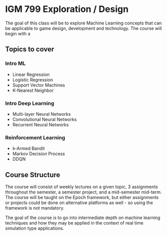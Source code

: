 # IGM 799 Exploration / Design

The goal of this class will be to explore Machine Learning concepts that can be applicable to 
game design, development and technology.  The course will begin with a 

## Topics to cover

### Intro ML

- Linear Regression
- Logistic Regression
- Support Vector Machines
- K-Nearest Neighbor

### Intro Deep Learning

- Multi-layer Neural Networks 
- Convolutional Neural Networks
- Recurrent Neural Networks

### Reinforcement Learning

- k-Armed Bandit
- Markov Decision Process
- DDQN

## Course Structure

The course will consist of weekly lectures on a given topic, 3 assignments throughout the semester,
a semester project, and a mid-semester mid-term.  The course will be taught on the Epoch framework,
but either assignments or projects could be done on alternative platforms as well - so using the 
framework is not mandatory. 

The goal of the course is to go into intermediate depth on machine learning techniques and how they
may be applied in the context of real time simulation type applications.
 

